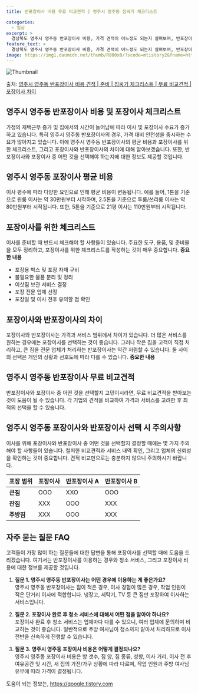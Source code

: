 ```yaml
---
title: 반포장이사 비용 무료 비교견적 | 영주시 영주동 짐싸기 체크리스트

categories:
  - 일상
excerpt: >
  경상북도 영주시 영주동 반포장이사 비용, 가격 견적이 어느정도 되는지 살펴보며, 반포장이사를 준비함에 있어 짐싸기 준비 체크리스트가 무엇인지 보겠습니다. 마지막으로 포장이사와 차이점을 통해 무료 비교견적으로 어떤 것이 더 합리적인 선택인지 공유 드립니다.영주시 영주동 포장이사 견적 샘플 보기 👈 클릭영주시 영주동 포장이사 가격 살펴보기 👈 클릭영주시 영주동 반포장이사 평균 이사 비용평수영주시 영주동 평균 이사 비용원룸 이사9평 이하 (1톤)30만원~투룸/쓰리룸 이사16평 ~ 20평 (2.5톤)80만원~쓰리룸 이사21평 (5톤) ~110만원~우리집 무료 이사견적 받기 👈 클릭포장 vs 반포장: 가장 큰 차이점포장이사는 이사 전반을 담당하며, 가격대는 1톤 50만원, 2.5톤 100만원, 5톤 130만..
feature_text: >
  경상북도 영주시 영주동 반포장이사 비용, 가격 견적이 어느정도 되는지 살펴보며, 반포장이사를 준비함에 있어 짐싸기 준비 체크리스트가 무엇인지 보겠습니다. 마지막으로 포장이사와 차이점을 통해 무료 비교견적으로 어떤 것이 더 합리적인 선택인지 공유 드립니다.영주시 영주동 포장이사 견적 샘플 보기 👈 클릭영주시 영주동 포장이사 가격 살펴보기 👈 클릭영주시 영주동 반포장이사 평균 이사 비용평수영주시 영주동 평균 이사 비용원룸 이사9평 이하 (1톤)30만원~투룸/쓰리룸 이사16평 ~ 20평 (2.5톤)80만원~쓰리룸 이사21평 (5톤) ~110만원~우리집 무료 이사견적 받기 👈 클릭포장 vs 반포장: 가장 큰 차이점포장이사는 이사 전반을 담당하며, 가격대는 1톤 50만원, 2.5톤 100만원, 5톤 130만..
image: https://img1.daumcdn.net/thumb/R800x0/?scode=mtistory2&fname=https%3A%2F%2Fblog.kakaocdn.net%2Fdn%2Fcf2KU9%2FbtsHa2QSpRZ%2FSBUa2kOmPwIwKWAhK4kOG1%2Fimg.webp
---
```


![Thumbnail](https://img1.daumcdn.net/thumb/R800x0/?scode=mtistory2&fname=https%3A%2F%2Fblog.kakaocdn.net%2Fdn%2Fcf2KU9%2FbtsHa2QSpRZ%2FSBUa2kOmPwIwKWAhK4kOG1%2Fimg.webp)

<p>출처: <a href="https://qoogle.tistory.com/9468" rel="dofollow">영주시 영주동 반포장이사 비용 견적 | 준비 | 짐싸기 체크리스트 | 무료 비교견적 | 포장이사 차이</a> </p>

## 영주시 영주동 반포장이사 비용 및 포장이사 체크리스트



가정의 재택근무 증가 및 집에서의 시간이 늘어남에 따라 이사 및 포장이사 수요가 증가하고 있습니다. 특히 영주시 영주동 반포장이사의 경우,
가격 대비 안전성을 중시하는 수요가 많아지고 있습니다. 이에 영주시 영주동 반포장이사의 평균 비용과 포장이사를 위한 체크리스트, 그리고
포장이사와 반포장이사의 차이에 대해 알아보겠습니다. 또한, 반포장이사와 포장이사 중 어떤 것을 선택해야 하는지에 대한 정보도 제공할
것입니다.



## 영주시 영주동 포장이사 평균 비용

이사 평수에 따라 다양한 요인으로 인해 평균 비용이 변동됩니다. 예를 들어, 1톤을 기준으로 원룸 이사는 약 30만원부터 시작하며,
2.5톤을 기준으로 투룸/쓰리룸 이사는 약 80만원부터 시작됩니다. 또한, 5톤을 기준으로 21평 이사는 110만원부터 시작됩니다.



## 포장이사를 위한 체크리스트

이사를 준비할 때 반드시 체크해야 할 사항들이 있습니다. 주요한 도구, 용품, 및 준비물을 모두 정리하고, 포장이사를 위한 체크리스트를
작성하는 것이 매우 중요합니다. **중요한 내용**

  * 포장용 박스 및 포장 자재 구비
  * 불필요한 물품 분리 및 정리
  * 이삿짐 보관 서비스 결정
  * 포장 전문 업체 선정
  * 포장일 및 이사 전후 유의할 점 확인



## 포장이사와 반포장이사의 차이

포장이사와 반포장이사는 가격과 서비스 범위에서 차이가 있습니다. 더 많은 서비스를 원하는 경우에는 포장이사를 선택하는 것이 좋습니다. 그러나
작은 짐을 고객이 직접 처리하고, 큰 짐을 전문 업체가 처리하는 반포장이사는 약간 저렴할 수 있습니다. 둘 사이의 선택은 개인의 상황과
선호도에 따라 다를 수 있습니다. **중요한 내용**



## 영주시 영주동 반포장이사 무료 비교견적

반포장이사와 포장이사 중 어떤 것을 선택할지 고민이시라면, 무료 비교견적을 받아보는 것이 도움이 될 수 있습니다. 각 기업의 견적을 비교하여
가격과 서비스를 고려한 후 최적의 선택을 할 수 있습니다.



## 영주시 영주동 포장이사와 반포장이사 선택 시 주의사항

이사를 위해 포장이사와 반포장이사 중 어떤 것을 선택할지 결정할 때에는 몇 가지 주의해야 할 사항들이 있습니다. 철저한 비교견적과 서비스
내역 확인, 그리고 업체의 신뢰성을 확인하는 것이 중요합니다. 견적 비교만으로는 충분하지 않으니 주의하시기 바랍니다.

**포장 범위** | **포장이사** | **반포장이사 A** | **반포장이사 B**  
---|---|---|---  
**큰짐** | OOO | XXO | OOO  
**잔짐** | XXX | OOO | XXX  
**주방짐** | XXX | OOO | XXX  
  


## 자주 묻는 질문 FAQ

고객들이 가장 많이 하는 질문들에 대한 답변을 통해 포장이사를 선택할 때에 도움을 드리겠습니다. 여기서는 반포장이사를 이용하는 경우와 청소
서비스, 그리고 포장이사 비용에 대한 정보를 제공할 것입니다.

  1. **질문 1. 영주시 영주동 반포장이사는 어떤 경우에 이용하는 게 좋은가요?**  
영주시 영주동 반포장이사는 짐이 적은 경우, 이사 경험이 많은 경우, 작업 인원이 적은 단거리 이사에 적합합니다. 냉장고, 세탁기, TV 등
큰 짐만 포장하여 이사하는 서비스입니다.

  2. **질문 2. 포장이사 완료 후 청소 서비스에 대해서 어떤 점을 알아야 하나요?**  
포장이사 완료 후 청소 서비스는 업체마다 다를 수 있으니, 여러 업체에 문의하며 비교하는 것이 좋습니다. 일반적으로 주방 여사님이 청소까지
맡아서 처리하므로 이사 전반을 신속하게 진행할 수 있습니다.

  3. **질문 3. 영주시 영주동 포장이사 비용은 어떻게 결정되나요?**  
영주시 영주동 포장이사 비용은 방 갯수, 짐 양, 짐 종류, 성향, 이사 거리, 이사 전 후 여유공간 및 시간, 새 집의 가전/가구 상황에
따라 다르며, 작업 인원과 주방 여사님 유무에 따라 가격이 결정됩니다.



 

도움이 되는 정보는, <a href="https://qoogle.tistory.com" rel="dofollow">https://qoogle.tistory.com</a>


